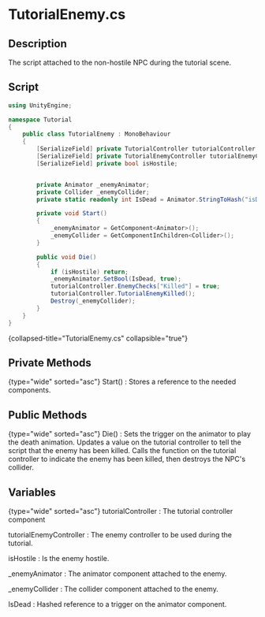 # TutorialEnemy.cs
<show-structure depth="2" />

## Description
The script attached to the non-hostile NPC during the tutorial scene.
## Script
```C#
using UnityEngine;

namespace Tutorial
{
    public class TutorialEnemy : MonoBehaviour
    {
        [SerializeField] private TutorialController tutorialController;
        [SerializeField] private TutorialEnemyController tutorialEnemyController;
        [SerializeField] private bool isHostile;


        private Animator _enemyAnimator;
        private Collider _enemyCollider;
        private static readonly int IsDead = Animator.StringToHash("isDead");

        private void Start()
        {
            _enemyAnimator = GetComponent<Animator>();
            _enemyCollider = GetComponentInChildren<Collider>();
        }

        public void Die()
        {
            if (isHostile) return;
            _enemyAnimator.SetBool(IsDead, true);
            tutorialController.EnemyChecks["Killed"] = true;
            tutorialController.TutorialEnemyKilled();
            Destroy(_enemyCollider);
        }
    }
}
```
{collapsed-title="TutorialEnemy.cs" collapsible="true"}

## Private Methods
{type="wide" sorted="asc"}
Start()
: Stores a reference to the needed components.

## Public Methods
{type="wide" sorted="asc"}
Die()
: Sets the trigger on the animator to play the death animation.
Updates a value on the tutorial controller to tell the script that the enemy has been killed.
Calls the function on the tutorial controller to indicate the enemy has been killed, then destroys the NPC's collider.

## Variables
{type="wide" sorted="asc"}
tutorialController
: The tutorial controller component 

tutorialEnemyController
: The enemy controller to be used during the tutorial.

isHostile
: Is the enemy hostile.

_enemyAnimator
: The animator component attached to the enemy.

_enemyCollider
: The collider component attached to the enemy.

IsDead
: Hashed reference to a trigger on the animator component.